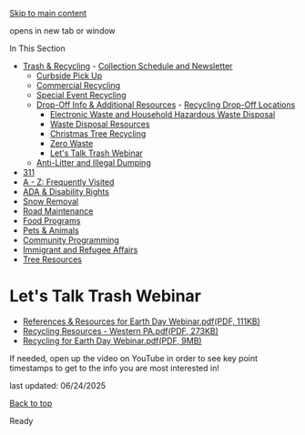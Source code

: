 [Skip to main content](https://www.pittsburghpa.gov/Resident-Services/Trash-Recycling/Drop-Off-Info-Additional-Resources/Lets-Talk-Trash-Webinar#main-content)

opens in new tab or window

In This Section

- [Trash & Recycling](https://www.pittsburghpa.gov/Resident-Services/Trash-Recycling)  - [Collection Schedule and Newsletter](https://www.pittsburghpa.gov/Resident-Services/Trash-Recycling/Collection-Schedule-and-Newsletter)
  - [Curbside Pick Up](https://www.pittsburghpa.gov/Resident-Services/Trash-Recycling/Curbside-Pick-Up)
  - [Commercial Recycling](https://www.pittsburghpa.gov/Resident-Services/Trash-Recycling/Commercial-Recycling)
  - [Special Event Recycling](https://www.pittsburghpa.gov/Resident-Services/Trash-Recycling/Special-Event-Recycling)
  - [Drop-Off Info & Additional Resources](https://www.pittsburghpa.gov/Resident-Services/Trash-Recycling/Drop-Off-Info-Additional-Resources)    - [Recycling Drop-Off Locations](https://www.pittsburghpa.gov/Resident-Services/Trash-Recycling/Drop-Off-Info-Additional-Resources/Recycling-Drop-Off-Locations)
    - [Electronic Waste and Household Hazardous Waste Disposal](https://www.pittsburghpa.gov/Resident-Services/Trash-Recycling/Drop-Off-Info-Additional-Resources/Electronic-Waste-and-Household-Hazardous-Waste-Disposal)
    - [Waste Disposal Resources](https://www.pittsburghpa.gov/Resident-Services/Trash-Recycling/Drop-Off-Info-Additional-Resources/Waste-Disposal-Resources)
    - [Christmas Tree Recycling](https://www.pittsburghpa.gov/Resident-Services/Trash-Recycling/Drop-Off-Info-Additional-Resources/Christmas-Tree-Recycling)
    - [Zero Waste](https://www.pittsburghpa.gov/Resident-Services/Trash-Recycling/Drop-Off-Info-Additional-Resources/Zero-Waste)
    - [Let's Talk Trash Webinar](https://www.pittsburghpa.gov/Resident-Services/Trash-Recycling/Drop-Off-Info-Additional-Resources/Lets-Talk-Trash-Webinar)
  - [Anti-Litter and Illegal Dumping](https://www.pittsburghpa.gov/Resident-Services/Trash-Recycling/Anti-Litter-and-Illegal-Dumping)
- [311](https://www.pittsburghpa.gov/Resident-Services/311)
- [A - Z: Frequently Visited](https://www.pittsburghpa.gov/Resident-Services/A-Z-Frequently-Visited)
- [ADA & Disability Rights](https://www.pittsburghpa.gov/Resident-Services/ADA-Disability-Rights)
- [Snow Removal](https://www.pittsburghpa.gov/Resident-Services/Snow-Removal)
- [Road Maintenance](https://www.pittsburghpa.gov/Resident-Services/Road-Maintenance)
- [Food Programs](https://www.pittsburghpa.gov/Resident-Services/Food-Programs)
- [Pets & Animals](https://www.pittsburghpa.gov/Resident-Services/Pets-Animals)
- [Community Programming](https://www.pittsburghpa.gov/Resident-Services/Community-Programming)
- [Immigrant and Refugee Affairs](https://www.pittsburghpa.gov/Resident-Services/Immigrant-and-Refugee-Affairs)
- [Tree Resources](https://www.pittsburghpa.gov/Resident-Services/Tree-Resources)

# Let's Talk Trash Webinar

- [References & Resources for Earth Day Webinar.pdf(PDF, 111KB)](https://www.pittsburghpa.gov/files/assets/city/v/1/dpw/documents/recycling/references-resources-for-earth-day-webinar.pdf "References & Resources For Earth Day Webinar.pdf")
- [Recycling Resources - Western PA.pdf(PDF, 273KB)](https://www.pittsburghpa.gov/files/assets/city/v/1/dpw/documents/recycling/recycling-resources-western-pa.pdf "Recycling Resources - Western PA.pdf")
- [Recycling for Earth Day Webinar.pdf(PDF, 9MB)](https://www.pittsburghpa.gov/files/assets/city/v/1/dpw/documents/recycling/recycling-for-earth-day-webinar.pdf "Recycling For Earth Day Webinar.pdf")

If needed, open up the video on YouTube in order to see key point timestamps to get to the info you are most interested in!

last updated: 06/24/2025

[Back to top](https://www.pittsburghpa.gov/Resident-Services/Trash-Recycling/Drop-Off-Info-Additional-Resources/Lets-Talk-Trash-Webinar#body-top)

Ready

